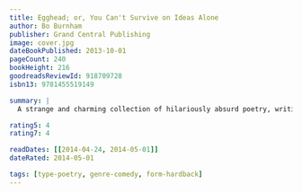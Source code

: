 ```yaml
---
title: Egghead; or, You Can't Survive on Ideas Alone
author: Bo Burnham
publisher: Grand Central Publishing
image: cover.jpg
dateBookPublished: 2013-10-01
pageCount: 240
bookHeight: 216
goodreadsReviewId: 918709728
isbn13: 9781455519149

summary: |
  A strange and charming collection of hilariously absurd poetry, writing, and illustration from one of today's most popular young comedians… In Egghead, Bo brings his brand of brainy, emotional comedy to the page in the form of off-kilter poems, thoughts, and more. Teaming up with his long-time friend, artist, and illustrator Chance Bone, Bo takes on everything from death to farts in this weird book that will make you think, laugh and think, "why did I just laugh?"

rating5: 4
rating7: 4

readDates: [[2014-04-24, 2014-05-01]]
dateRated: 2014-05-01

tags: [type-poetry, genre-comedy, form-hardback]
---
```

